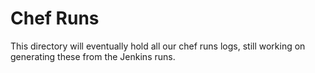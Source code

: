 Chef Runs
=========

This directory will eventually hold all our chef runs logs, still working on generating these from the Jenkins runs.
